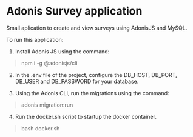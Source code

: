 # Adonis Survey application

Small aplication to create and view surveys using AdonisJS and MySQL.

To run this application:

1. Install Adonis JS using the command:
    
> npm i -g @adonisjs/cli

2. In the .env file of the project, configure the DB_HOST, DB_PORT, DB_USER and DB_PASSWORD for your database.

3. Using the Adonis CLI, run the migrations using the command:

> adonis migration:run

4. Run the docker.sh script to startup the docker container.
> bash docker.sh